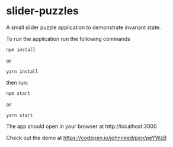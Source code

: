 # slider-puzzles
A small slider puzzle application to demonstrate invariant state.

To run the application run the following commands

```npm install```

or 

```yarn install```

then run:

```npm start```

or 

```yarn start```


The app should open in your browser at http://localhost:3000


Check out the demo at https://codepen.io/johnneed/pen/peYWzB